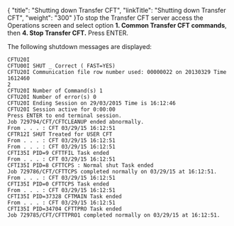 {
    "title": "Shutting down Transfer CFT",
    "linkTitle": "Shutting down Transfer CFT",
    "weight": "300"
}To stop the Transfer CFT server access the Operations screen and select option **<span class="bold_in_para">******1.******</span> **Common Transfer CFT commands****, then ****4. Stop Transfer CFT.**** Press ENTER.

The following shutdown messages are displayed:

```
CFTU20I
CFTU00I SHUT _ Correct ( FAST=YES)
CFTU20I Communication file row number used: 00000022 on 20130329 Time 1612460
2
CFTU20I Number of Command(s) 1
CFTU20I Number of error(s) 0
CFTU20I Ending Session on 29/03/2015 Time is 16:12:46
CFTU20I Session active for 0:00:00
Press ENTER to end terminal session.
Job 729794/CFT/CFTCLEANUP ended abnormally.
From . . . : CFT 03/29/15 16:12:51
CFTR12I SHUT Treated for USER CFT
From . . . : CFT 03/29/15 16:12:51
From . . . : CFT 03/29/15 16:12:51
CFTI35I PID=9 CFTTFIL Task ended
From . . . : CFT 03/29/15 16:12:51
CFTI35I PID=8 CFTTCPS : Normal shut Task ended
Job 729786/CFT/CFTTCPS completed normally on 03/29/15 at 16:12:51.
From . . . : CFT 03/29/15 16:12:51
CFTI35I PID=0 CFTTCPS Task ended
From . . . : CFT 03/29/15 16:12:51
CFTI35I PID=37328 CFTMAIN Task ended
From . . . : CFT 03/29/15 16:12:51
CFTI35I PID=34704 CFTTPRO Task ended
Job 729785/CFT/CFTTPRO1 completed normally on 03/29/15 at 16:12:51.
```
